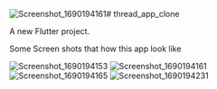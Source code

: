 ![Screenshot_1690194161](https://github.com/Anas-FlutterDev/Thread-Ui-Clone/assets/114103970/7cecd746-249c-4d26-826c-48799234bc71)# thread_app_clone

A new Flutter project.

Some Screen shots that how this app look like

![Screenshot_1690194153](https://github.com/Anas-FlutterDev/Thread-Ui-Clone/assets/114103970/c15088d1-749e-4412-a1fd-37ccd4b6e348)
![Screenshot_1690194161](https://github.com/Anas-FlutterDev/Thread-Ui-Clone/assets/114103970/96896d13-f8bd-4cb2-88e2-abfbde7dcdb3)
![Screenshot_1690194165](https://github.com/Anas-FlutterDev/Thread-Ui-Clone/assets/114103970/7a670867-d087-4f14-80f7-bb9a826f7fc8)
![Screenshot_1690194231](https://github.com/Anas-FlutterDev/Thread-Ui-Clone/assets/114103970/9b0c9f94-4746-476e-a712-441ccc909d8d)


